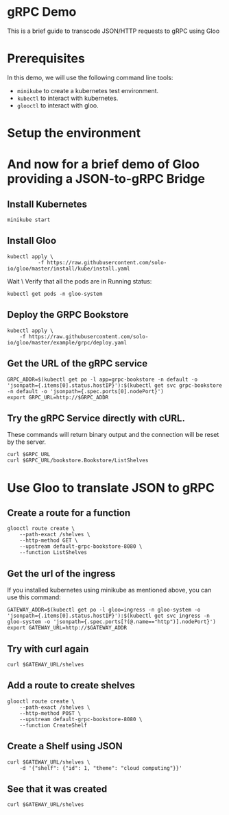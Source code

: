 gRPC Demo
==========
This is a brief guide to transcode JSON/HTTP requests to gRPC using Gloo

# Prerequisites
In this demo, we will use the following command line tools:
- `minikube` to create a kubernetes test environment.
- `kubectl` to interact with kubernetes.
- `glooctl` to interact with gloo.

# Setup the environment

# And now for a brief demo of Gloo providing a JSON-to-gRPC Bridge

## Install Kubernetes

```shell
minikube start
```

## Install Gloo
```shell
kubectl apply \
          -f https://raw.githubusercontent.com/solo-io/gloo/master/install/kube/install.yaml
```

Wait \ Verify that all the pods are in Running status:
```
kubectl get pods -n gloo-system
```

## Deploy the GRPC Bookstore

```
kubectl apply \
    -f https://raw.githubusercontent.com/solo-io/gloo/master/example/grpc/deploy.yaml
```

## Get the URL of the gRPC service 

```
GRPC_ADDR=$(kubectl get po -l app=grpc-bookstore -n default -o 'jsonpath={.items[0].status.hostIP}'):$(kubectl get svc grpc-bookstore -n default -o 'jsonpath={.spec.ports[0].nodePort}')
export GRPC_URL=http://$GRPC_ADDR
```


## Try the gRPC Service directly with cURL. 

These commands will return binary output and the connection will be reset by the server.

```
curl $GRPC_URL
curl $GRPC_URL/bookstore.Bookstore/ListShelves
```

# Use Gloo to translate JSON to gRPC

## Create a route for a function

```
glooctl route create \
    --path-exact /shelves \
    --http-method GET \
    --upstream default-grpc-bookstore-8080 \
    --function ListShelves 
```

## Get the url of the ingress
If you installed kubernetes using minikube as mentioned above, you can use this command:
```shell
GATEWAY_ADDR=$(kubectl get po -l gloo=ingress -n gloo-system -o 'jsonpath={.items[0].status.hostIP}'):$(kubectl get svc ingress -n gloo-system -o 'jsonpath={.spec.ports[?(@.name=="http")].nodePort}')
export GATEWAY_URL=http://$GATEWAY_ADDR
```

## Try with curl again

```
curl $GATEWAY_URL/shelves
```

## Add a route to create shelves
```
glooctl route create \
    --path-exact /shelves \
    --http-method POST \
    --upstream default-grpc-bookstore-8080 \
    --function CreateShelf 
```

## Create a Shelf using JSON

```
curl $GATEWAY_URL/shelves \
    -d '{"shelf": {"id": 1, "theme": "cloud computing"}}'
```

## See that it was created
```
curl $GATEWAY_URL/shelves
```
